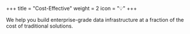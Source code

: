 +++
title = "Cost-Effective"
weight = 2
icon = "💡"
+++

We help you build enterprise-grade data infrastructure at a fraction of the cost of traditional solutions.
